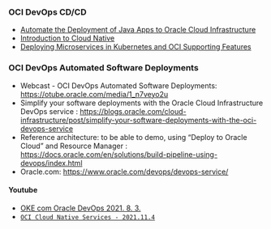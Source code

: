 ### OCI DevOps CD/CD 
* [Automate the Deployment of Java Apps to Oracle Cloud Infrastructure](https://apexapps.oracle.com/pls/apex/dbpm/r/livelabs/view-workshop?wid=857)
* [Introduction to Cloud Native](https://apexapps.oracle.com/pls/apex/dbpm/r/livelabs/view-workshop?wid=709)
* [Deploying Microservices in Kubernetes and OCI Supporting Features](https://apexapps.oracle.com/pls/apex/dbpm/r/livelabs/view-workshop?wid=733)

### OCI DevOps Automated Software Deployments
* Webcast - OCI DevOps Automated Software Deployments: https://otube.oracle.com/media/1_n7veyo2u
* Simplify your software deployments with the Oracle Cloud Infrastructure DevOps service : https://blogs.oracle.com/cloud-infrastructure/post/simplify-your-software-deployments-with-the-oci-devops-service
* Reference architecture: to be able to demo, using “Deploy to Oracle Cloud” and Resource Manager : https://docs.oracle.com/en/solutions/build-pipeline-using-devops/index.html
* Oracle.com: https://www.oracle.com/devops/devops-service/
#### Youtube
* [OKE com Oracle DevOps 2021. 8. 3.](https://www.youtube.com/watch?v=w9Qx9p2QFGw)
* [``OCI Cloud Native Services - 2021.11.4``](https://www.youtube.com/watch?v=PlKjbUmB6xo)
